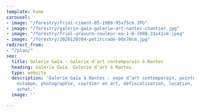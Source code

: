 ```yaml
---
template: home
carousel:
- image: "/forestry/friol-ciment-05-1988-95x75cm.JPG"
- image: "/forestry/galerie-gaia-galerie-art-nantes-chantier.jpg"
- image: "/forestry/friol-gravure-couleur-ea-1-8-1988-23x41cm.jpeg"
- image: "/forestry/2020120704-petitcrade-90x70cm.jpg"
redirect_from:
- "/plan/"
seo:
  title: Galerie Gaïa - Galerie d'art contemporain à Nantes
  heading: Galerie Gaïa, Galerie d'art à Nantes
  type: website
  description: 'Galerie Gaïa à Nantes : expo d’art contemporain, peinture, sculpture,
    estampe, photographie, courtier en art, défiscalisation, location, prêt avant
    achat.'
  image: ''

---
```

